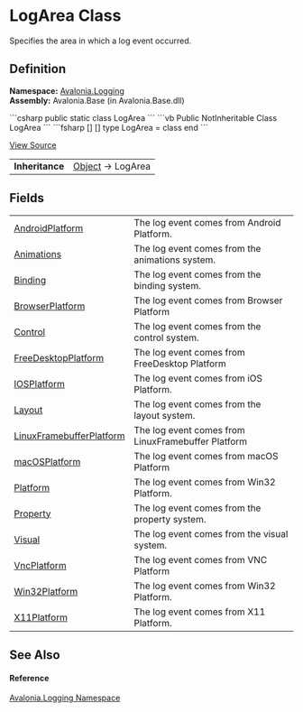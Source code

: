 # LogArea Class


Specifies the area in which a log event occurred.



## Definition
**Namespace:** <a href="N_Avalonia_Logging">Avalonia.Logging</a>  
**Assembly:** Avalonia.Base (in Avalonia.Base.dll)

<Tabs groupId="api-code-preview">
<TabItem value="csharp" label="C#">
```csharp
public static class LogArea
```
</TabItem>
<TabItem value="vb" label="VB">
```vb
Public NotInheritable Class LogArea
```
</TabItem>
<TabItem value="fsharp" label="F#">
```fsharp
[<AbstractClassAttribute>]
[<SealedAttribute>]
type LogArea = class end
```
</TabItem>
</Tabs>



<a href="https://github.com/AvaloniaUI/Avalonia/tree/master/src/Avalonia.Base/Logging/LogArea.cs" title="View the source code">View Source</a>

<table>
<tr><td><strong>Inheritance</strong></td><td><a href="https://learn.microsoft.com/dotnet/api/system.object" target="_blank" rel="noopener noreferrer">Object</a>  →  LogArea</td></tr>
</table>



## Fields
<table>
<tr>
<td><a href="F_Avalonia_Logging_LogArea_AndroidPlatform">AndroidPlatform</a></td>
<td>The log event comes from Android Platform.</td>
</tr>
<tr>
<td><a href="F_Avalonia_Logging_LogArea_Animations">Animations</a></td>
<td>The log event comes from the animations system.</td>
</tr>
<tr>
<td><a href="F_Avalonia_Logging_LogArea_Binding">Binding</a></td>
<td>The log event comes from the binding system.</td>
</tr>
<tr>
<td><a href="F_Avalonia_Logging_LogArea_BrowserPlatform">BrowserPlatform</a></td>
<td>The log event comes from Browser Platform</td>
</tr>
<tr>
<td><a href="F_Avalonia_Logging_LogArea_Control">Control</a></td>
<td>The log event comes from the control system.</td>
</tr>
<tr>
<td><a href="F_Avalonia_Logging_LogArea_FreeDesktopPlatform">FreeDesktopPlatform</a></td>
<td>The log event comes from FreeDesktop Platform</td>
</tr>
<tr>
<td><a href="F_Avalonia_Logging_LogArea_IOSPlatform">IOSPlatform</a></td>
<td>The log event comes from iOS Platform.</td>
</tr>
<tr>
<td><a href="F_Avalonia_Logging_LogArea_Layout">Layout</a></td>
<td>The log event comes from the layout system.</td>
</tr>
<tr>
<td><a href="F_Avalonia_Logging_LogArea_LinuxFramebufferPlatform">LinuxFramebufferPlatform</a></td>
<td>The log event comes from LinuxFramebuffer Platform</td>
</tr>
<tr>
<td><a href="F_Avalonia_Logging_LogArea_macOSPlatform">macOSPlatform</a></td>
<td>The log event comes from macOS Platform</td>
</tr>
<tr>
<td><a href="F_Avalonia_Logging_LogArea_Platform">Platform</a></td>
<td>The log event comes from Win32 Platform.</td>
</tr>
<tr>
<td><a href="F_Avalonia_Logging_LogArea_Property">Property</a></td>
<td>The log event comes from the property system.</td>
</tr>
<tr>
<td><a href="F_Avalonia_Logging_LogArea_Visual">Visual</a></td>
<td>The log event comes from the visual system.</td>
</tr>
<tr>
<td><a href="F_Avalonia_Logging_LogArea_VncPlatform">VncPlatform</a></td>
<td>The log event comes from VNC Platform</td>
</tr>
<tr>
<td><a href="F_Avalonia_Logging_LogArea_Win32Platform">Win32Platform</a></td>
<td>The log event comes from Win32 Platform.</td>
</tr>
<tr>
<td><a href="F_Avalonia_Logging_LogArea_X11Platform">X11Platform</a></td>
<td>The log event comes from X11 Platform.</td>
</tr>
</table>

## See Also


#### Reference
<a href="N_Avalonia_Logging">Avalonia.Logging Namespace</a>  

